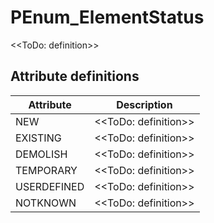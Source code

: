 PEnum_ElementStatus
===================
<<ToDo: definition>>


Attribute definitions
---------------------
| Attribute   | Description          |
|-------------|----------------------|
| NEW         | <<ToDo: definition>> |
| EXISTING    | <<ToDo: definition>> |
| DEMOLISH    | <<ToDo: definition>> |
| TEMPORARY   | <<ToDo: definition>> |
| USERDEFINED | <<ToDo: definition>> |
| NOTKNOWN    | <<ToDo: definition>> |

